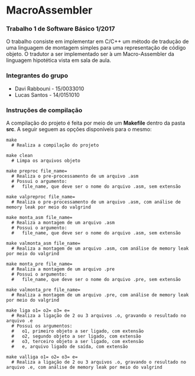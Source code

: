 # MacroAssembler
### Trabalho 1 de Software Básico 1/2017
O trabalho consiste em implementar em C/C++ um método de tradução de uma
linguagem de montagem simples para uma representação de código objeto. O tradutor
a ser implementado ser ́a um Macro-Assembler da linguagem hipotética vista em sala
de aula.

### Integrantes do grupo
* Davi Rabbouni - 15/0033010
* Lucas Santos - 14/0151010

### Instruções de compilação
A compilação do projeto é feita por meio de um **Makefile** dentro da pasta **src**. A seguir seguem as opções disponíveis para o mesmo:
```shell
make
  # Realiza a compilação do projeto 
  
make clean
  # Limpa os arquivos objeto
  
make preproc file_name=
  # Realiza o pre-processamento de um arquivo .asm 
  # Possui o argumento:
  #   file_name, que deve ser o nome do arquivo .asm, sem extensão  
  
make valpreproc file_name=
  # Realiza o pre-processamento de um arquivo .asm, com análise de memory leak por meio do valgrind
  
make monta_asm file_name=
  # Realiza a montagem de um arquivo .asm 
  # Possui o argumento:
  #   file_name, que deve ser o nome do arquivo .asm, sem extensão  
  
make valmonta_asm file_name=
  # Realiza a montagem de um arquivo .asm, com análise de memory leak por meio do valgrind
  
make monta_pre file_name=
  # Realiza a montagem de um arquivo .pre 
  # Possui o argumento:
  #   file_name, que deve ser o nome do arquivo .pre, sem extensão
  
make valmonta_pre file_name=
  # Realiza a montagem de um arquivo .pre, com análise de memory leak por meio do valgrind
  
make liga o1= o2= o3= e=
  # Realiza a ligação de 2 ou 3 arquivos .o, gravando o resultado no arquivo .e
  # Possui os argumentos:
  #   o1, primeiro objeto a ser ligado, com extensão
  #   o2, segundo objeto a ser ligado, com extensão
  #   o3, terceiro objeto a ser ligado, com extensão
  #   e, arquivo ligado de saída, com extensão
  
make valliga o1= o2= o3= e=
  # Realiza a ligação de 2 ou 3 arquivos .o, gravando o resultado no arquivo .e, com análise de memory leak por meio do valgrind
```


